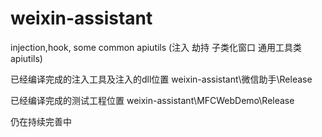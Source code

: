 # weixin-assistant
injection,hook, some common apiutils (注入 劫持 子类化窗口 通用工具类apiutils)

已经编译完成的注入工具及注入的dll位置
weixin-assistant\微信助手\Release

已经编译完成的测试工程位置
weixin-assistant\MFCWebDemo\Release

仍在持续完善中
